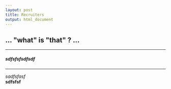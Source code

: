 ```yaml
---
layout: post
title: Recruiters
output: html_document
---
```


## **... "what" is "that" ? ...**  
  
-------  
  
##### *sdfsfsfsdfsdf*   
-------  
  
  
_sadfsfasf_  
__sdfsfsf__  



